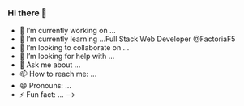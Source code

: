 ### Hi there 👋

- 🔭 I’m currently working on ...
- 🌱 I’m currently learning ...Full Stack Web Developer @FactoriaF5
- 👯 I’m looking to collaborate on ...
- 🤔 I’m looking for help with ...
- 💬 Ask me about ...
- 📫 How to reach me: ...
- 😄 Pronouns: ...
- ⚡ Fun fact: ...
-->
